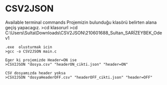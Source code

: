 # CSV2JSON

Available terminal commands
    Projemizin bulunduğu  klasörü belirten alana geçiş yapacagız.
    >cd klasorurl
    >cd C:\Users\Sulta\Downloads\CSV2JSON\210601688_Sultan_SARİZEYBEK_Odev1

    .exe  olusturmak icin 
    >gcc -o CSV2JSON main.c
    
    Eger ki projemizde Header=ON ise 
    >CSV2JSON "dosya.csv" "headerON_cikti.json" "header=ON"
    
    CSV dosyamızda header yoksa 
    >CSV2JSON "dosyaHeaderOFF.csv" "headerOFF_cikti.json" "header=OFF"
